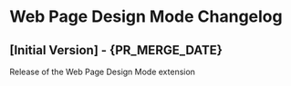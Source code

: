# Web Page Design Mode Changelog

## [Initial Version] - {PR_MERGE_DATE}

Release of the Web Page Design Mode extension
